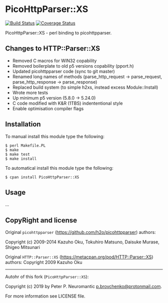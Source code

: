 # PicoHttpParser::XS

[![Build Status](https://travis-ci.com/ChaoticEvil/p5-picohttpparser-xs.svg?branch=master)](https://travis-ci.com/ChaoticEvil/p5-picohttpparser-xs)
[![Coverage Status](https://coveralls.io/repos/github/ChaoticEvil/p5-picohttpparser-xs/badge.svg?branch=master)](https://coveralls.io/github/ChaoticEvil/p5-picohttpparser-xs?branch=master)

PicoHttpParser::XS - perl binding to picohttpparser.

## Changes to HTTP::Parser::XS

* Removed C macros for WIN32 copability
* Removed boilerplate to old p5 versions copability (pport.h)
* Updated picohttpparser code (sync to git master)
* Renamed long names of methods (parse\_http\_request -> parse\_request, parse\_http\_response -> parse\_response)
* Replaced build system (to simple h2xs, instead excess Module::Install)
* Wrote more tests
* Up minimum p5 version (5.8.0 -> 5.24.0)
* C code modified with K&R (1TBS) indententional style
* Enable optimisation compiler flags

## Installation

To manual install this module type the following:

```
$ perl Makefile.PL
$ make
$ make test
$ make install
```

To automatical install this module type the following:

```
$ cpan install PicoHttpParser::XS
```

## Usage

...

## CopyRight and license

Original `picohttpparser` (https://github.com/h2o/picohttpparser) authors:

Copyright (c) 2009-2014 Kazuho Oku, Tokuhiro Matsuno, Daisuke Murase, Shigeo Mitsunari

Original `HTTP::Parser::XS` (https://metacpan.org/pod/HTTP::Parser::XS) authors: Copyright 2009 Kazuho Oku

---

Autohr of this fork (`PicoHttpParser::XS`):

Copyright (c) 2019 by Peter P. Neuromantic <p.brovchenko@protonmail.com>.

For more information see LICENSE file.
